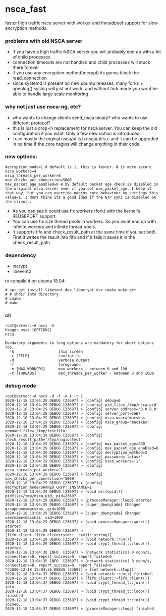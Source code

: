 # nsca_fast
faster high traffic nsca server with worker and threadpool support for slow encryption methods. 


### problems with old NSCA server
  - If you have a high traffic NSCA server you will probably end up with a lot of child processes.
  - connection timeouts are not handled and child processes will stuck there forever
  - if you use any encryption method(mcrypt) its gonna block the read_connection
  - since systemd is present on new ubuntu releases, many forks + openlog() syslog will just not work. and without fork mode you wont be able to handle large scale monitoring

### why not just use nsca-ng, etc?
  - who wants to change clients send_nsca binary? who wants to use different protocol?
  - this is just a drop-in replacement for nsca server. You can keep the old configuration if you want. Only a few new option is introduced.
  - I use mostly the orginal nsca/utils.h nsca/utils.c and it can be upgraded in no time if the core nagios will change anything in their code.
  
### new options:
```
decryption_mode=1 # default is 1, this is faster. 0 is more secure
nsca_workers=4
nsca_threads_per_worker=8
max_checks_per_connection=5000
max_packet_age_enabled=0 # by default packet age check is disabled in the original nsca server even if you set max_packet_age. I keep it that way, but you can override nagios core behaviour by settings this value=1. I dont think its a good idea if the NTP sync is disabled on the clients.
```
- As you can see it could use fix workers (fork) with the kernel's REUSEPORT support.
- You can use fix size thread pools in workers. So you wont end up with infinite workers and infinite thread pools.
- It supports fifo and check_result_path at the same time if you set both. First it writes the result into fifo and if it fails it saves it in the check_result_path


### dependency
  - mcrypt
  - libevent2
  
  to compile it on ubuntu 18.04:
  ```
  # apt-get install libevent-dev libmcrypt-dev cmake make g++
  # # chdir into directory
  # cmake .
  # make .
  ```
  
### cli

```
root@server:~# nsca -h
Usage: nsca [OPTIONS]
nsca.

Mandatory arguments to long options are mandatory for short options too.
  -h                    this screen
  -c [FILE]             configfile
  -d                    verbose output
  -f                    foreground
  -n [MAX_WORKERS]      max workers - between 0 and 100
  -t [THREADS]          max_threads_per_worker - between 0 and 1000

```

### debug mode
```
root@server:~# nsca -d -f -n 1 -t 1
2020-12-18 13:04:29 DEBUG [23697] > [config] debug=0
2020-12-18 13:04:29 DEBUG [23697] > [config] pid_file='/tmp/nsca.pid'
2020-12-18 13:04:29 DEBUG [23697] > [config] server_address='0.0.0.0'
2020-12-18 13:04:29 DEBUG [23697] > [config] server_port=5667
2020-12-18 13:04:29 DEBUG [23697] > [config] nsca_user='macskas'
2020-12-18 13:04:29 DEBUG [23697] > [config] nsca_group='macskas'
2020-12-18 13:04:29 DEBUG [23697] > [config] command_file='/tmp/testfifo'
2020-12-18 13:04:29 DEBUG [23697] > [config] check_result_path='/tmp/nagiostest'
2020-12-18 13:04:29 DEBUG [23697] > [config] max_packet_age=200
2020-12-18 13:04:29 DEBUG [23697] > [config] max_packet_age_enabled=0
2020-12-18 13:04:29 DEBUG [23697] > [config] decryption_method=3
2020-12-18 13:04:29 DEBUG [23697] > [config] password='lofasz'
2020-12-18 13:04:29 DEBUG [23697] > [config] nsca_workers='1'
2020-12-18 13:04:29 DEBUG [23697] > [config] nsca_threads_per_worker='1'
2020-12-18 13:04:29 DEBUG [23697] > [config] max_checks_per_connection='5000'
2020-12-18 13:04:29 DEBUG [23697] > [config] decryption_mode/SHARED_CRYPT_INSTANCE=1
2020-12-18 13:04:29 DEBUG [23697] > [void writepid()] pidfile=/tmp/nsca.pid, pid=23697
2020-12-18 13:04:29 DEBUG [23697] > [processManager::loop] started
2020-12-18 13:04:29 DEBUG [23697] > [super_downgrade] Changed groupname=macskas, gid=1000
2020-12-18 13:04:29 DEBUG [23697] > [super_downgrade] Changed username=macskas, uid=1000
2020-12-18 13:04:29 DEBUG [23697] > [void processManager::work()] started
2020-12-18 13:04:29 DEBUG [23697] > [fifo_client::fifo_client(std::__cxx11::string)]
2020-12-18 13:04:29 DEBUG [23697] > [void network::run()]
2020-12-18 13:04:29 DEBUG [23697] > [void crypt_thread_t::loop()] started.
2020-12-18 13:04:30 INFO  [23697] > [network statistics] 0 conn/s, connections=0, report_success=0, report_failed=0
2020-12-18 13:04:35 INFO  [23697] > [network statistics] 0 conn/s, connections=0, report_success=0, report_failed=0
^C2020-12-18 13:04:36 DEBUG [23697] > [int network::stop()]
2020-12-18 13:04:37 DEBUG [23697] > [void network::run()] finished.
2020-12-18 13:04:37 DEBUG [23697] > [fifo_client::~fifo_client()]
2020-12-18 13:04:37 DEBUG [23697] > [void crypt_thread_t::join()] join.
2020-12-18 13:04:37 DEBUG [23697] > [void crypt_thread_t::loop()] finished.
2020-12-18 13:04:37 DEBUG [23697] > [void crypt_thread_t::join()] joined.
2020-12-18 13:04:37 DEBUG [23697] > [processManager::loop] finished

```
